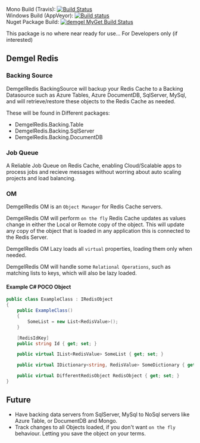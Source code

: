 ﻿Mono Build (Travis): [![Build Status](https://travis-ci.org/DemgelOpenSource/DemgelRedis.svg)](https://travis-ci.org/DemgelOpenSource/DemgelRedis)  
Windows Build (AppVeyor): [![Build status](https://ci.appveyor.com/api/projects/status/6xl602hwsyu926aw/branch/master?svg=true)](https://ci.appveyor.com/project/tenowg/demgelredis/branch/master)  
Nuget Package Build: [![demgel MyGet Build Status](https://www.myget.org/BuildSource/Badge/demgel?identifier=caa525cf-17f7-4bf4-b2c6-d5f5abf6b122)](https://www.myget.org/)

This package is no where near ready for use... For Developers only (if interested)

## Demgel Redis

### Backing Source
DemgelRedis BackingSource will backup your Redis Cache to a Backing Datasource such as Azure Tables, Azure DocumentDB, SqlServer, MySql, and will retrieve/restore these objects to the Redis Cache as needed.

These will be found in Different packages:

* DemgelRedis.Backing.Table
* DemgelRedis.Backing.SqlServer
* DemgelRedis.Backing.DocumentDB

### Job Queue
A Reliable Job Queue on Redis Cache, enabling Cloud/Scalable apps to process jobs and recieve messages without worring about auto scaling projects and load balancing.

### OM
DemgelRedis OM is an `Object Manager` for Redis Cache servers.

DemgelRedis OM will perform `on the fly` Redis Cache updates as values change in
either the Local or Remote copy of the object. This will update any copy of the object
that is loaded in any application this is connected to the Redis Server.

DemgelRedis OM Lazy loads all `virtual` properties, loading them only when needed.

DemgelRedis OM will handle some `Relational Operations`, such as matching lists to keys, which will also be lazy loaded.

#### Example C# POCO Object

```c#
public class ExampleClass : IRedisObject
{
    public ExampleClass()
    {
        SomeList = new List<RedisValue>();
    }

    [RedisIdKey]
    public string Id { get; set; }

    public virtual IList<RedisValue> SomeList { get; set; }

    public virtual IDictionary<string, RedisValue> SomeDictionary { get; set; }

    public virtual DifferentRedisObject RedisObject { get; set; }
}
```

## Future
* Have backing data servers from SqlServer, MySql to NoSql servers like Azure Table, or DocumentDB and Mongo.
* Track changes to all Objects loaded, if you don't want `on the fly` behaviour. Letting you save the object on your terms.
